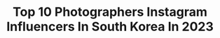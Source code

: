 ---
title: Top 10 Photographers Instagram Influencers In South Korea In 2023
description: >-
  Find top photographers Instagram influencers in South Korea in 2023. Most popular hashtags: #2019 #fashion #leicam10d.
platform: Instagram
hits: 80
text_top: See the best Instagram profiles on inBeat.
text_bottom: Our search engine holds 80 Instagram influencers like this in South Korea for you to work with.
profiles:
  - username: "sangmi_an_"
    fullname: >-
      Sangmi An
    bio: >-
      Photographer
    location: "South Korea"
    followers: 17159
    engagement: 631
    commentsToLikes: 0.011811
    id: ck0u20tpiyi1k0i19rguv83rr
    verified: false
    hashtags: "#epikhigh"
  - username: "hbnam"
    fullname: >-
      Nam
    bio: >-
      photographer
    location: "South Korea"
    followers: 28760
    engagement: 202
    commentsToLikes: 0.009604
    id: ck5q54tsfrdxv0i117yflwmud
    verified: false
    hashtags: "#seoul, #repost, #la"
  - username: "gurum.soda"
    fullname: >-
      구름소다
    bio: >-
      - 빈티지한, 때로는 영화같은 순간 Photographer (Female) 촬영,협찬,기타문의 DM
    location: "South Korea"
    followers: 12085
    engagement: 859
    commentsToLikes: 0.046195
    id: ckaoxo7ite37e0i78a734xelb
    verified: false
    hashtags: ""
  - username: "s.napdog"
    fullname: >-
      냅독
    bio: >-
      문의✉️cberry5@naver.com Photographer based in korea🇰🇷 Studio @raichee_kitsch
    location: "South Korea"
    followers: 39883
    engagement: 775
    commentsToLikes: 0.011660
    id: ck0tufuu46z0e0i19iffwlvpo
    verified: false
    hashtags: ""
  - username: "stefaniemichova"
    fullname: >-
      Stefanie Michova
    bio: >-
      스테파니 미초바 | 🇩🇪 in Seoul | 꽃신 🇰🇷 • @speeker_official • photographer @michovasfilm • wanna be foodie @wurstmodelever •
    location: "South Korea"
    followers: 291674
    engagement: 753
    commentsToLikes: 0.007061
    id: ck14jcse3jov30i19dw556jcs
    verified: true
    hashtags: "#dwgiftsoflove, #dwinkorea, #lvparfums, #ck"
  - username: "rye_whiskey"
    fullname: >-
      ᴊᴏɴɢᴡᴏᴏ ᴋɪᴍ
    bio: >-
      :: Stay_Inspired :: Photographer & Engineer :: @leica_camera 📍Seoul, Korea.
    location: "South Korea"
    followers: 32447
    engagement: 426
    commentsToLikes: 0.030467
    id: ck0w5w0v05p5d0i19l5h16wcd
    verified: false
    hashtags: "#leicam10, #leicam10d, #streetclassics, #cinestill800t"
  - username: "wamel_pic"
    fullname: >-
      워멜
    bio: >-
      Photographer(male) / Seoul 잔잔한 울림으로 . 촬영문의(유료)는 아래 카카오톡 링크로 주세요👋🏻 (서울/제주 웨딩계정 @wamel_snap )
    location: "South Korea"
    followers: 33448
    engagement: 518
    commentsToLikes: 0.021038
    id: ck9wfutpfql910j78vda3xyxk
    verified: false
    hashtags: ""
  - username: "colordream00"
    fullname: >-
      예담 YEDAM 🎬
    bio: >-
      Photographer / Video / Film & Film
    location: "South Korea"
    followers: 21068
    engagement: 997
    commentsToLikes: 0.007771
    id: ck14k1rwfnakw0i19q8044wmy
    verified: false
    hashtags: ""
  - username: "ukproduction"
    fullname: >-
      UKproduction
    bio: >-
      🎬 video director 📷 photographer 조현욱 -------------------------- 바빠 업로드 거의 못합니다🤣 Kakao / jobbag2005
    location: "South Korea"
    followers: 26210
    engagement: 436
    commentsToLikes: 0.025546
    id: ck15rq0ei946v0i19kqi0sppt
    verified: false
    hashtags: "#directed, #film, #ukproduction, #ukpd"
  - username: "przemyslawkrompiec"
    fullname: >-
      Przem | Polche | 프셰므스와브 | 폴최
    bio: >-
      Freelancer | Dancer | Photographer | Model | IT Developer | Youtuber | Influencer | [Contact by DM/ 광고문의 DM으로]
    location: "South Korea"
    followers: 23675
    engagement: 234
    commentsToLikes: 0.040132
    id: ck6u852crphei0j71a818x2qz
    verified: false
    hashtags: "#culturepl, #polish, #2019, #polche"
---